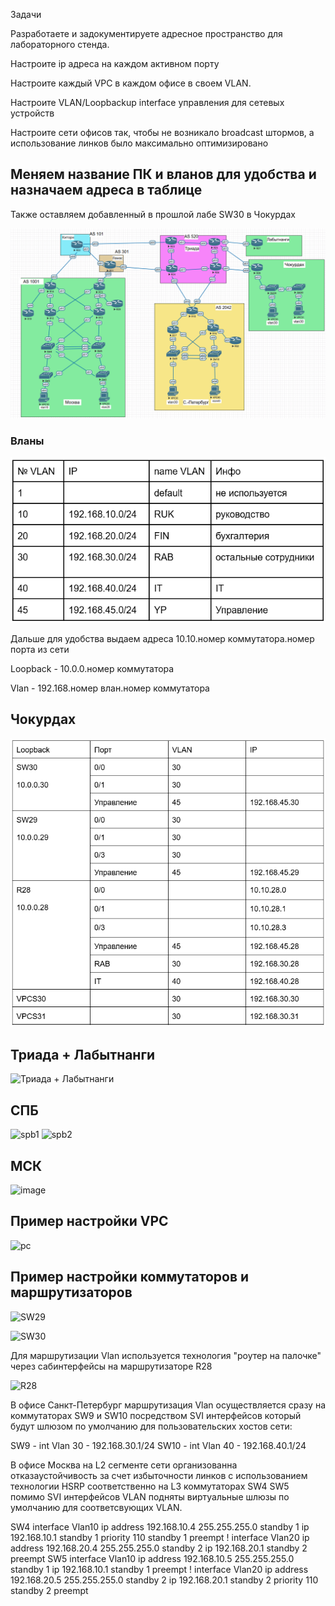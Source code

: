 Задачи

Разработаете и задокументируете адресное пространство для лабораторного стенда.

Настроите ip адреса на каждом активном порту

Настроите каждый VPC в каждом офисе в своем VLAN.

Настроите VLAN/Loopbackup interface управления для сетевых устройств

Настроите сети офисов так, чтобы не возникало broadcast штормов, а использование линков было максимально оптимизировано

##  Меняем название ПК и вланов для удобства и назначаем адреса в таблице 

Также оставляем добавленный в прошлой лабе SW30 в Чокурдах

![alt text](1.png)



### Вланы
![alt text](vlan.png)

Дальше для удобства выдаем адреса 10.10.номер коммутатора.номер порта из сети

Loopback - 10.0.0.номер коммутатора

Vlan - 192.168.номер влан.номер коммутатора

## Чокурдах

![alt text](чук.png)

## Триада + Лабытнанги

![Триада + Лабытнанги](https://github.com/user-attachments/assets/f770e2bc-6b58-43c2-9241-429b0daa8de2)


##  СПБ

![spb1](https://github.com/user-attachments/assets/3b90816a-9590-4e04-bd1c-3a939af94b3c)
![spb2](https://github.com/user-attachments/assets/2e0b7f91-b037-4c71-a8a4-432b05f37320)

## МСК

![image](https://github.com/user-attachments/assets/5e29212a-bcb6-4ee8-8b25-aed42f3eeef4)

## Пример настройки VPC

![pc](https://github.com/user-attachments/assets/3604269d-8e31-471a-8976-681999ef81c5)

## Пример настройки коммутаторов и маршрутизаторов

![SW29](https://github.com/user-attachments/assets/6221c068-594b-4d57-8aed-64a8c9de3c95)

![SW30](https://github.com/user-attachments/assets/9422dc92-0dd4-4e5e-8a6e-36f12c3e4503)

Для маршрутизации Vlan используется технология "роутер на палочке" через сабинтерфейсы на маршрутизаторе R28

![R28](https://github.com/user-attachments/assets/d894c8f9-8c45-41cf-8607-e411762339cc)

В офисе Санкт-Петербург маршрутизация Vlan осуществляется сразу на коммутаторах SW9 и SW10 посредством SVI интерфейсов который будут шлюзом по умолчанию для пользовательских хостов сети:

SW9 - int Vlan 30 - 192.168.30.1/24
SW10 - int Vlan 40 - 192.168.40.1/24

В офисе Москва на L2 сегменте сети организованна отказаустойчивость за счет избыточности линков с использованием технологии HSRP соответственно на L3 коммутаторах SW4 SW5 помимо SVI интерфейсов VLAN подняты виртуальные шлюзы по умолчанию для соответсвующих VLAN.

SW4
interface Vlan10
 ip address 192.168.10.4 255.255.255.0
 standby 1 ip 192.168.10.1
 standby 1 priority 110
 standby 1 preempt
!
interface Vlan20
 ip address 192.168.20.4 255.255.255.0
 standby 2 ip 192.168.20.1
 standby 2 preempt
SW5
interface Vlan10
ip address 192.168.10.5 255.255.255.0
standby 1 ip 192.168.10.1
standby 1 preempt
!
interface Vlan20
ip address 192.168.20.5 255.255.255.0
standby 2 ip 192.168.20.1
standby 2 priority 110
standby 2 preempt





